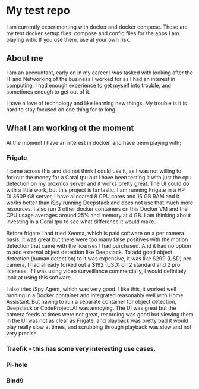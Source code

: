 # My test repo  
I am currently experimenting with docker and docker compose. These are my test docker settup files: compose and config files for the apps I am playing with. If you use them, use at your own risk.

## About me
I am an accountant, early on in my career I was tasked with looking after the IT and Networking of the business I worked for as I had an interest in computing. I had enough experience to get myself into trouble, and sometimes enough to get out of it.  

I have a love of technology and like learning new things. My trouble is it is hard to stay focused on one thing for to long.  

## What I am working ot the moment 
At the moment I have an interest in docker, and have been playing with;    

### Frigate 
I came across this and did not think I could use it, as I was not willing to forkout the money for a Coral tpu but I have been testing it with just the cpu detection on my proxmox server and it works pretty great. The UI could do with a little work, but this project is fantastic. I am running Frigate in a HP DL360P G8 server, I have allocated 8 CPU cores and 16 GB RAM and it works better than iSpy running Deepstack and does not use that much more resources. I also run 3 other docker containers on this Docker VM and the CPU usage averages around 25% and memory at 4 GB.  I am thinking about investing in a Coral tpu to see what difference it would make.

Before frigate I had tried Xeoma, which is paid software on a per camera basis, it was great but there were too many false positives with the motion detection that came with the licenses I had purchased. And it had no option to add external object detection like Deepstack. To add good object detection (human detection) to it was expensive, it was like $299 (USD) per camera, I had already forked out a $192 (USD) on 2 standard and 2 pro licenses. If I was using video surveillance commercially, I would definitely look at using this software.

I also tried iSpy Agent, which was very good. I like this, it worked well running in a Docker container and integrated reasonably well with Home Assistant. But having to run a separate container for object detection, Deepstack or CodeProject.AI was annoying. The UI was great but the camera feeds at times were not great, recording was good but viewing them in the UI was not as clear as Frigate, and playback was pretty bad it would play really slow at times, and scrubbing through playback was slow and not very precise. 

### Traefik – this has some very interesting use cases.  

### Pi-hole

### Bind9


